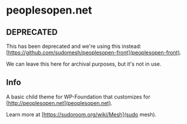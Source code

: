# peoplesopen.net

## DEPRECATED

This has been deprecated and we're using this instead:
[https://github.com/sudomesh/peoplesopen-front](peoplesopen-front).

We can leave this here for archival purposes, but it's not in use.

## Info

A basic child theme for WP-Foundation that customizes for [http://peoplesopen.net](peoplesopen.net).

Learn more at [https://sudoroom.org/wiki/Mesh](sudo mesh).
